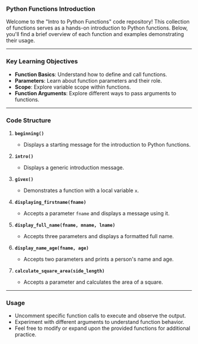 ### Python Functions Introduction

Welcome to the "Intro to Python Functions" code repository! This collection of functions serves as a hands-on introduction to Python functions. Below, you'll find a brief overview of each function and examples demonstrating their usage.

---

### Key Learning Objectives

- **Function Basics**: Understand how to define and call functions.
- **Parameters**: Learn about function parameters and their role.
- **Scope**: Explore variable scope within functions.
- **Function Arguments**: Explore different ways to pass arguments to functions.

---

### Code Structure

1. **`beginning()`**
   - Displays a starting message for the introduction to Python functions.

2. **`intro()`**
   - Displays a generic introduction message.

3. **`givex()`**
   - Demonstrates a function with a local variable `x`.

4. **`displaying_firstname(fname)`**
   - Accepts a parameter `fname` and displays a message using it.

5. **`display_full_name(fname, mname, lname)`**
   - Accepts three parameters and displays a formatted full name.

6. **`display_name_age(fname, age)`**
   - Accepts two parameters and prints a person's name and age.

7. **`calculate_square_area(side_length)`**
   - Accepts a parameter and calculates the area of a square.

---

### Usage

- Uncomment specific function calls to execute and observe the output.
- Experiment with different arguments to understand function behavior.
- Feel free to modify or expand upon the provided functions for additional practice.

